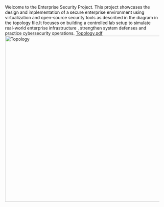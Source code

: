 Welcome to the Enterprise Security Project.
This project showcases the design and implementation of a secure enterprise environment using virtualization and open-source security tools as described in the diagram
in the topology file.It focuses on building a controlled lab setup to simulate real-world enterprise infrastructure , strengthen system defenses and practice cybersecurity operations.
[Topology.pdf](https://github.com/user-attachments/files/22497905/Topology.pdf)
<img width="720" height="540" alt="Topology" src="https://github.com/user-attachments/assets/96905bd3-e124-41dd-9af5-02a57413750e" />

